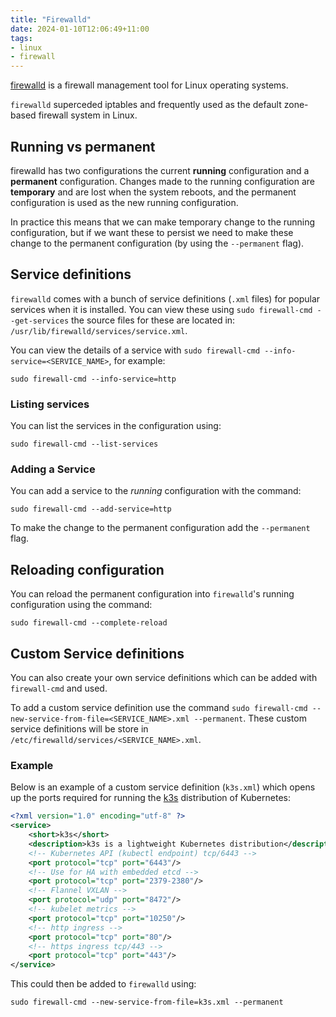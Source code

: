 ```yaml
---
title: "Firewalld"
date: 2024-01-10T12:06:49+11:00
tags:
- linux
- firewall
---
```


[firewalld](https://firewalld.org/) is a firewall management tool for Linux operating systems.
<!--more-->
`firewalld` superceded iptables and frequently used as the default zone-based firewall system in Linux.

## Running vs permanent

firewalld has two configurations the current **running** configuration and a **permanent** configuration.
Changes made to the running configuration are **temporary** and are lost when the system reboots, and the permanent configuration 
is used as the new running configuration.

In practice this means that we can make temporary change to the running configuration, but if we want these to persist 
we need to make these change to the permanent configuration (by using the `--permanent` flag).

## Service definitions

`firewalld` comes with a bunch of service definitions (`.xml` files) for popular services when it is installed. 
You can view these using `sudo firewall-cmd --get-services` the source files for these are located in:
`/usr/lib/firewalld/services/service.xml`.

You can view the details of a service with `sudo firewall-cmd --info-service=<SERVICE_NAME>`, for example:

```shell
sudo firewall-cmd --info-service=http
```

### Listing services

You can list the services in the configuration using:

```shell
sudo firewall-cmd --list-services
```

### Adding a Service

You can add a service to the _running_ configuration with the command:

```shell
sudo firewall-cmd --add-service=http
```

To make the change to the permanent configuration add the `--permanent` flag.

## Reloading configuration

You can reload the permanent configuration into `firewalld`'s running configuration using the command:

```shell
sudo firewall-cmd --complete-reload
```

## Custom Service definitions

You can also create your own service definitions which can be added with `firewall-cmd` and used. 

To add a custom service definition use the command `sudo firewall-cmd --new-service-from-file=<SERVICE_NAME>.xml --permanent`.
These custom service definitions will be store in `/etc/firewalld/services/<SERVICE_NAME>.xml`.

### Example

Below is an example of a custom service definition (`k3s.xml`) which opens up the ports required for running the 
[k3s](../../tools/kubernetes/k3s) distribution of Kubernetes:

```xml
<?xml version="1.0" encoding="utf-8" ?>
<service>
    <short>k3s</short>
    <description>k3s is a lightweight Kubernetes distribution</description>
    <!-- Kubernetes API (kubectl endpoint) tcp/6443 -->
    <port protocol="tcp" port="6443"/>
    <!-- Use for HA with embedded etcd -->
    <port protocol="tcp" port="2379-2380"/>
    <!-- Flannel VXLAN -->
    <port protocol="udp" port="8472"/>
    <!-- kubelet metrics -->
    <port protocol="tcp" port="10250"/>
    <!-- http ingress -->
    <port protocol="tcp" port="80"/>
    <!-- https ingress tcp/443 -->
    <port protocol="tcp" port="443"/>
</service>
```

This could then be added to `firewalld` using:

```shell
sudo firewall-cmd --new-service-from-file=k3s.xml --permanent
```
